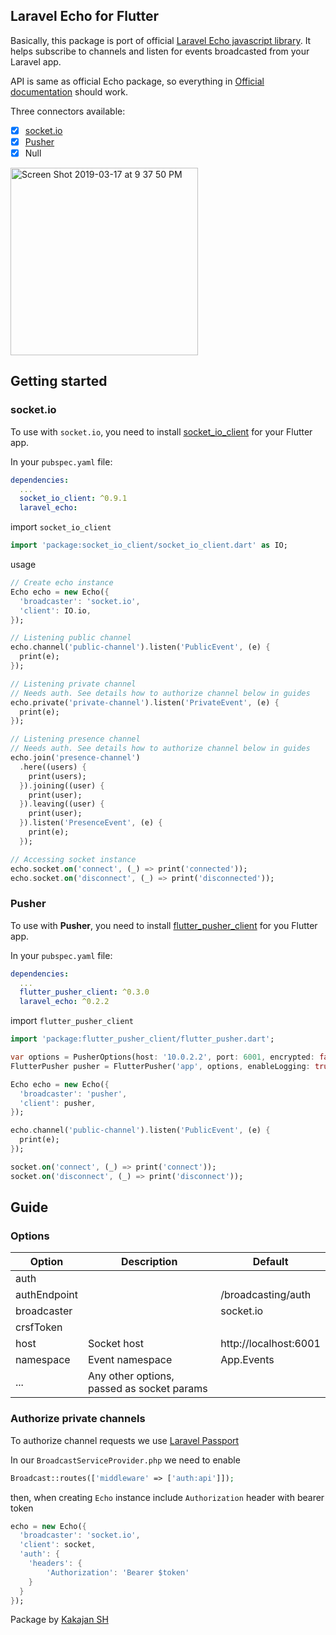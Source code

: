 ## Laravel Echo for Flutter

Basically, this package is port of official [Laravel Echo javascript library](https://github.com/laravel/echo). It helps subscribe to channels and listen for events broadcasted from your Laravel app.

API is same as official Echo package, so everything in [Official documentation](https://laravel.com/docs/5.7/broadcasting) should work.

Three connectors available:
- [x] [socket.io](#socket.io)
- [x] [Pusher](#pusher)
- [x] Null

<img width="300" alt="Screen Shot 2019-03-17 at 9 37 50 PM" src="https://user-images.githubusercontent.com/7093483/54494522-f15eef80-48fc-11e9-8fc1-e986bc004360.png">

## Getting started

### socket.io

To use with `socket.io`, you need to install [socket_io_client](https://pub.dartlang.org/packages/socket_io_client) for your Flutter app.

In your `pubspec.yaml` file:

```yaml
dependencies:
  ...
  socket_io_client: ^0.9.1
  laravel_echo:
```

import `socket_io_client`
```dart
import 'package:socket_io_client/socket_io_client.dart' as IO;
```

usage
```dart
// Create echo instance
Echo echo = new Echo({
  'broadcaster': 'socket.io',
  'client': IO.io,
});

// Listening public channel
echo.channel('public-channel').listen('PublicEvent', (e) {
  print(e);
});

// Listening private channel
// Needs auth. See details how to authorize channel below in guides
echo.private('private-channel').listen('PrivateEvent', (e) {
  print(e);
});

// Listening presence channel
// Needs auth. See details how to authorize channel below in guides
echo.join('presence-channel')
  .here((users) {
    print(users);
  }).joining((user) {
    print(user);
  }).leaving((user) {
    print(user);
  }).listen('PresenceEvent', (e) {
    print(e);
  });

// Accessing socket instance
echo.socket.on('connect', (_) => print('connected'));
echo.socket.on('disconnect', (_) => print('disconnected'));
```

### Pusher

To use with __Pusher__, you need to install [flutter_pusher_client](https://pub.dartlang.org/packages/flutter_pusher_client) for you Flutter app.

In your `pubspec.yaml` file:

```yaml
dependencies:
  ...
  flutter_pusher_client: ^0.3.0
  laravel_echo: ^0.2.2
```

import `flutter_pusher_client`
```dart
import 'package:flutter_pusher_client/flutter_pusher.dart';
```

```dart
var options = PusherOptions(host: '10.0.2.2', port: 6001, encrypted: false);
FlutterPusher pusher = FlutterPusher('app', options, enableLogging: true);

Echo echo = new Echo({
  'broadcaster': 'pusher',
  'client': pusher,
});

echo.channel('public-channel').listen('PublicEvent', (e) {
  print(e);
});

socket.on('connect', (_) => print('connect'));
socket.on('disconnect', (_) => print('disconnect'));
```

## Guide

### Options

|Option|Description|Default|
|---|---|---|
|auth| | |
|authEndpoint| |/broadcasting/auth|
|broadcaster| |socket.io|
|crsfToken| | |
|host|Socket host|http://localhost:6001 |
|namespace|Event namespace|App.Events|
|...|Any other options, passed as socket params| |

### Authorize private channels

To authorize channel requests we use [Laravel Passport](https://laravel.com/docs/5.7/passport)

In our `BroadcastServiceProvider.php` we need to enable
```php
Broadcast::routes(['middleware' => ['auth:api']]);
```

then, when creating `Echo` instance include `Authorization` header with bearer token
```dart
echo = new Echo({
  'broadcaster': 'socket.io',
  'client': socket,
  'auth': {
    'headers': {
        'Authorization': 'Bearer $token'
    }
  }
});
```

Package by [Kakajan SH](http://kakajan.sh)
